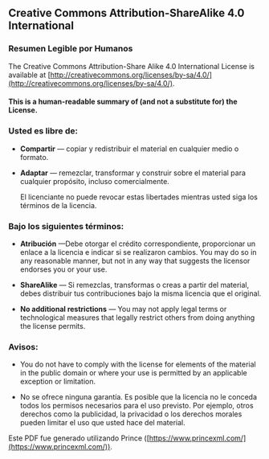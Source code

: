## Creative Commons Attribution-ShareAlike 4.0 International

### Resumen Legible por Humanos

The Creative Commons Attribution-Share Alike 4.0  International  License is available at
[http://creativecommons.org/licenses/by-sa/4.0/](http://creativecommons.org/licenses/by-sa/4.0/).

#### This is a human-readable summary of (and not a substitute for) the License.

### Usted es libre de:

- **Compartir** — copiar y redistribuir el material en cualquier medio o formato.

- **Adaptar** — remezclar, transformar y construir sobre el material para cualquier propósito, incluso comercialmente.

  El licenciante no puede revocar estas libertades mientras usted siga los términos de la licencia.

### Bajo los siguientes términos:

- **Atribución** —Debe otorgar el crédito correspondiente, proporcionar un enlace a la licencia e indicar si se realizaron cambios. You may do so in any reasonable manner, but not in any way that suggests the licensor endorses you or your use.

- **ShareAlike** — Si remezclas, transformas o creas a partir del material, debes distribuir tus contribuciones bajo la misma licencia que el original.

- **No additional restrictions** — You may not apply legal terms or technological measures that legally restrict others from doing anything the license  permits.

### Avisos:

- You do not have to comply with the license for elements of the material in the public domain or where your use is permitted by an applicable exception or limitation.

- No se ofrece ninguna garantía. Es posible que la licencia no le conceda todos los permisos necesarios para el uso previsto. Por ejemplo, otros derechos como la publicidad, la privacidad o los derechos morales pueden limitar el uso que usted hace del material.

Este PDF fue generado utilizando Prince ([https://www.princexml.com/](https://www.princexml.com/)).
